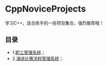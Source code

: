 # CppNoviceProjects

学习C++，适合练手的一些项目集合，强烈推荐哦！

## 目录
- 1.[职工管理系统](./职工管理系统.md)；
- 2.[演讲比赛流程管理系统](./演讲比赛流程管理系统.md)；
